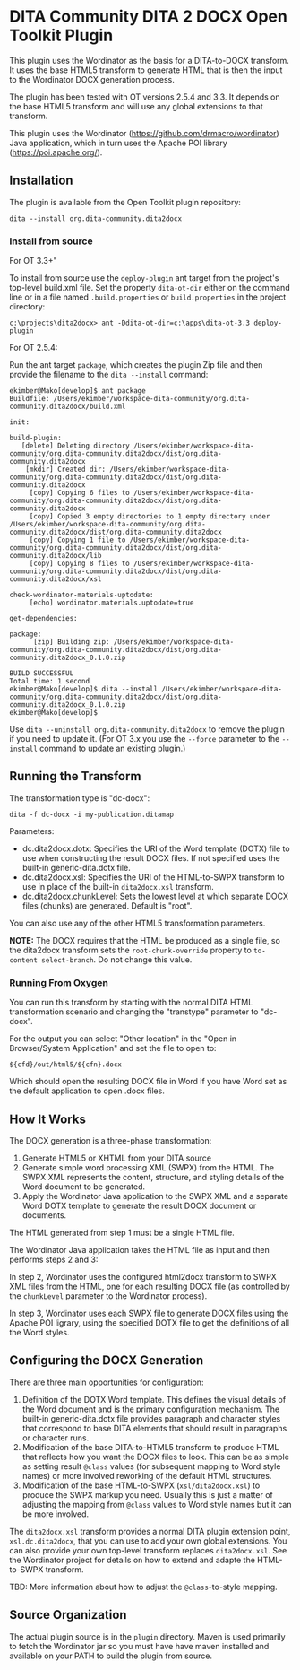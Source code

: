 # DITA Community DITA 2 DOCX Open Toolkit Plugin

This plugin uses the Wordinator as the basis for a DITA-to-DOCX transform. It uses the base HTML5 transform to generate HTML that is then the input to the Wordinator DOCX generation process.

The plugin has been tested with OT versions 2.5.4 and 3.3. It depends on the base HTML5 transform and will use any global extensions to that transform.

This plugin uses the Wordinator (https://github.com/drmacro/wordinator) Java application, which in turn uses the Apache POI library (https://poi.apache.org/).

## Installation

The plugin is available from the Open Toolkit plugin repository:

```
dita --install org.dita-community.dita2docx
```

### Install from source

For OT 3.3+"

To install from source use the `deploy-plugin` ant target from the project's top-level build.xml file. Set the property `dita-ot-dir` either on the command line or in a file named `.build.properties` or `build.properties` in the project directory:

```
c:\projects\dita2docx> ant -Ddita-ot-dir=c:\apps\dita-ot-3.3 deploy-plugin
```

For OT 2.5.4:

Run the ant target `package`, which creates the plugin Zip file and then provide the filename to the `dita --install` command:

```
ekimber@Mako[develop]$ ant package
Buildfile: /Users/ekimber/workspace-dita-community/org.dita-community.dita2docx/build.xml

init:

build-plugin:
   [delete] Deleting directory /Users/ekimber/workspace-dita-community/org.dita-community.dita2docx/dist/org.dita-community.dita2docx
    [mkdir] Created dir: /Users/ekimber/workspace-dita-community/org.dita-community.dita2docx/dist/org.dita-community.dita2docx
     [copy] Copying 6 files to /Users/ekimber/workspace-dita-community/org.dita-community.dita2docx/dist/org.dita-community.dita2docx
     [copy] Copied 3 empty directories to 1 empty directory under /Users/ekimber/workspace-dita-community/org.dita-community.dita2docx/dist/org.dita-community.dita2docx
     [copy] Copying 1 file to /Users/ekimber/workspace-dita-community/org.dita-community.dita2docx/dist/org.dita-community.dita2docx/lib
     [copy] Copying 8 files to /Users/ekimber/workspace-dita-community/org.dita-community.dita2docx/dist/org.dita-community.dita2docx/xsl

check-wordinator-materials-uptodate:
     [echo] wordinator.materials.uptodate=true

get-dependencies:

package:
      [zip] Building zip: /Users/ekimber/workspace-dita-community/org.dita-community.dita2docx/dist/org.dita-community.dita2docx_0.1.0.zip

BUILD SUCCESSFUL
Total time: 1 second
ekimber@Mako[develop]$ dita --install /Users/ekimber/workspace-dita-community/org.dita-community.dita2docx/dist/org.dita-community.dita2docx_0.1.0.zip
ekimber@Mako[develop]$ 
```

Use `dita --uninstall org.dita-community.dita2docx` to remove the plugin if you need to update it. (For OT 3.x you use the `--force` parameter to the `--install` command to update an existing plugin.)

## Running the Transform

The transformation type is "dc-docx":

```
dita -f dc-docx -i my-publication.ditamap
```

Parameters:

* dc.dita2docx.dotx: Specifies the URI of the Word template (DOTX) file to use when constructing the result DOCX files. If not specified uses the built-in generic-dita.dotx file.
* dc.dita2docx.xsl: Specifies the URI of the HTML-to-SWPX transform to use in place of the built-in `dita2docx.xsl` transform.
* dc.dita2docx.chunkLevel: Sets the lowest level at which separate DOCX files (chunks) are generated. Default is "root".

You can also use any of the other HTML5 transformation parameters.

**NOTE:** The DOCX requires that the HTML be produced as a single file, so the dita2docx transform sets the `root-chunk-override` property to `to-content select-branch`. Do not change this value. 

### Running From Oxygen

You can run this transform by starting with the normal DITA HTML transformation scenario and changing the "transtype" parameter to "dc-docx".

For the output you can select "Other location" in the "Open in Browser/System Application" and set the file to open to:
```
${cfd}/out/html5/${cfn}.docx
```

Which should open the resulting DOCX file in Word if you have Word set as the default application to open .docx files.

## How It Works

The DOCX generation is a three-phase transformation:

1. Generate HTML5 or XHTML from your DITA source
1. Generate simple word processing XML (SWPX) from the HTML. The SWPX XML represents the content, structure, and styling details of the Word document to be generated.
1. Apply the Wordinator Java application to the SWPX XML and a separate Word DOTX template to generate the result DOCX document or documents. 

The HTML generated from step 1 must be a single HTML file.

The Wordinator Java application takes the HTML file as input and then performs steps 2 and 3:

In step 2, Wordinator uses the configured html2docx transform  to  SWPX XML files from the HTML, one for each resulting DOCX file (as controlled by the `chunkLevel` parameter to the Wordinator process). 

In step 3, Wordinator uses each SWPX file to generate DOCX files using the Apache POI ligrary, using the specified DOTX file to get the definitions of all the Word styles.

## Configuring the DOCX Generation

There are three main opportunities for configuration:

1. Definition of the DOTX Word template. This defines the visual details of the Word document and is the primary configuration mechanism. The built-in generic-dita.dotx file provides paragraph and character styles that correspond to base DITA elements that should result in paragraphs or character runs.
1. Modification of the base DITA-to-HTML5 transform to produce HTML that reflects how you want the DOCX files to look. This can be as simple as setting result `@class` values (for subsequent mapping to Word style names) or more involved reworking of the default HTML structures.
1. Modification of the base HTML-to-SWPX (`xsl/dita2docx.xsl`) to produce the SWPX markup you need. Usually this is just a matter of adjusting the mapping from `@class` values to Word style names but it can be more involved.

The `dita2docx.xsl` transform provides a normal DITA plugin extension point, `xsl.dc.dita2docx`, that you can use to add your own global extensions. You can also provide your own top-level transform replaces `dita2docx.xsl`. See the Wordinator project for details on how to extend and adapte the HTML-to-SWPX transform.

TBD: More information about how to adjust the `@class`-to-style mapping.

## Source Organization

The actual plugin source is in the `plugin` directory. Maven is used primarily to fetch the Wordinator jar so you must have have maven installed and available on your PATH to build the plugin from source.




